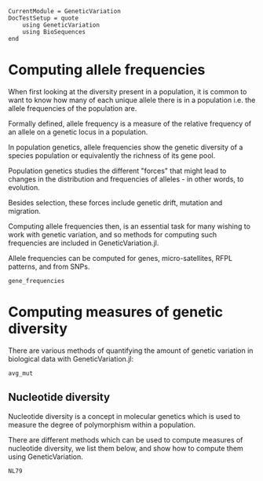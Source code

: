 ```@meta
CurrentModule = GeneticVariation
DocTestSetup = quote
    using GeneticVariation
    using BioSequences
end
```

# Computing allele frequencies

When first looking at the diversity present in a population, it is common to
want to know how many of each unique allele there is in a population i.e. the
allele frequencies of the population are.

Formally defined, allele frequency is a measure of the relative frequency of an
allele on a genetic locus in a population.

In population genetics, allele frequencies show the genetic diversity of a
species population or equivalently the richness of its gene pool.

Population genetics studies the different "forces" that might lead to changes
in the distribution and frequencies of alleles - in other words, to evolution.

Besides selection, these forces include genetic drift, mutation and migration.

Computing allele frequencies then, is an essential task for many wishing to
work with genetic variation, and so methods for computing such frequencies
are included in GeneticVariation.jl.

Allele frequencies can be computed for genes, micro-satellites, RFPL patterns,
and from SNPs.

```@docs
gene_frequencies
```

# Computing measures of genetic diversity

There are various methods of quantifying the amount of genetic variation in
biological data with GeneticVariation.jl:

```@docs
avg_mut
```

## Nucleotide diversity

Nucleotide diversity is a concept in molecular genetics which is used to measure
the degree of polymorphism within a population.

There are different methods which can be used to compute measures of nucleotide
diversity, we list them below, and show how to compute them using GeneticVariation.

```@docs
NL79
```
